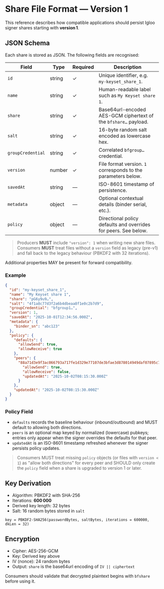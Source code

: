 # Share File Format — Version 1

This reference describes how compatible applications should persist Igloo signer shares starting with **version 1**.

## JSON Schema

Each share is stored as JSON. The following fields are recognised:

| Field | Type | Required | Description |
| --- | --- | --- | --- |
| `id` | string | ✓ | Unique identifier, e.g. `my-keyset_share_1`. |
| `name` | string | ✓ | Human-readable label such as `My Keyset share 1`. |
| `share` | string | ✓ | Base64url-encoded AES-GCM ciphertext of the `bfshare…` payload. |
| `salt` | string | ✓ | 16-byte random salt encoded as lowercase hex. |
| `groupCredential` | string | ✓ | Correlated `bfgroup…` credential. |
| `version` | number | ✓ | File format version. `1` corresponds to the parameters below. |
| `savedAt` | string | — | ISO-8601 timestamp of persistence. |
| `metadata` | object | — | Optional contextual details (binder serial, etc.). |
| `policy` | object | — | Directional policy defaults and overrides for peers. See below. |

> Producers **MUST** include `"version": 1` when writing new share files. Consumers **MUST** treat files without a `version` field as legacy (pre-v1) and fall back to the legacy behaviour (PBKDF2 with 32 iterations).

Additional properties MAY be present for forward compatibility.

### Example

```json
{
  "id": "my-keyset_share_1",
  "name": "My Keyset share 1",
  "share": "pG6y9u9…",
  "salt": "4f1a8c77d3f2a6b4dbeaa8f1e0c2b7d9",
  "groupCredential": "bfgroup1…",
  "version": 1,
  "savedAt": "2025-10-01T12:34:56.000Z",
  "metadata": {
    "binder_sn": "abc123"
  },
  "policy": {
    "defaults": {
      "allowSend": true,
      "allowReceive": true
    },
    "peers": {
      "88a71d3e9f3ac066793a717fe1d329e77107de3bfae3d878014949daf07895c7": {
        "allowSend": true,
        "allowReceive": false,
        "updatedAt": "2025-10-02T08:15:30.000Z"
      }
    },
    "updatedAt": "2025-10-02T08:15:30.000Z"
  }
}
```

### Policy Field

- `defaults` records the baseline behaviour (inbound/outbound) and MUST default to allowing both directions.
- `peers` is an optional map keyed by normalized (lowercase) pubkeys; entries only appear when the signer overrides the defaults for that peer.
- `updatedAt` is an ISO-8601 timestamp refreshed whenever the signer persists policy updates.

> Consumers MUST treat missing `policy` objects (or files with `version < 1`) as "allow both directions" for every peer and SHOULD only create the `policy` field when a share is upgraded to version 1 or later.

## Key Derivation

- Algorithm: PBKDF2 with SHA-256
- Iterations: **600 000**
- Derived key length: 32 bytes
- Salt: 16 random bytes stored in `salt`

```
key = PBKDF2-SHA256(passwordBytes, saltBytes, iterations = 600000, dkLen = 32)
```

## Encryption

- Cipher: AES-256-GCM
- Key: Derived key above
- IV (nonce): 24 random bytes
- Output: `share` is the base64url encoding of `IV || ciphertext`

Consumers should validate that decrypted plaintext begins with `bfshare` before using it.
